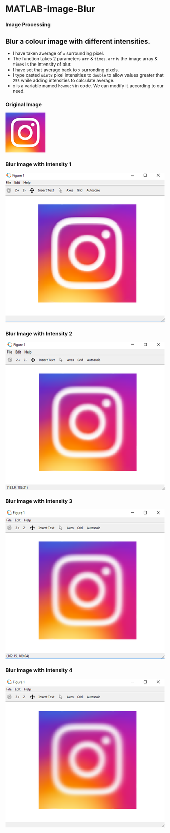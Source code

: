 # MATLAB-Image-Blur

### Image Processing

Blur a colour image with different intensities.
--------
* I have taken average of `x` surrounding pixel.
* The function takes 2 parameters `arr` & `times`. `arr` is the image array & `times` is the intensity of blur. 
* I have set that average back to `x` surronding pixels.
* I type casted `uint8` pixel intensities to `double` to allow values greater that `255` while adding intensities to calculate average.
* `x` is a variable named `howmuch` in code. We can modify it according to our need. 

### Original Image 
<img src="pic.png" width="25%">

### Blur Image with Intensity 1
<img src="blur1.PNG">

### Blur Image with Intensity 2
<img src="blur2.PNG">

### Blur Image with Intensity 3
<img src="blur3.PNG">

### Blur Image with Intensity 4
<img src="blur4.PNG">
